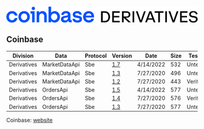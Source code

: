 [![Coinbase](https://github.com/Open-Markets-Initiative/Directory/blob/main/Images/Coinbase.png)](https://www.coinbase.com/)


## Coinbase

| Division | Data | Protocol | Version | Date | Size | Testing | Specification |
| --- | --- | --- | --- | --- | --- | --- | --- |
| Derivatives | MarketDataApi | Sbe | [1.7][Coinbase.Derivatives.MarketDataApi.Sbe.v1.7.Structs] | 4/14/2022 | 532 | Untested | [pdf][Coinbase.Derivatives.MarketDataApi.Sbe.v1.7.Pdf] - [xml][Coinbase.Derivatives.MarketDataApi.Sbe.v1.7.Xml] |
| Derivatives | MarketDataApi | Sbe | [1.3][Coinbase.Derivatives.MarketDataApi.Sbe.v1.3.Structs] | 7/27/2020 | 496 | Untested | [pdf][Coinbase.Derivatives.MarketDataApi.Sbe.v1.3.Pdf] - [xml][Coinbase.Derivatives.MarketDataApi.Sbe.v1.3.Xml] |
| Derivatives | MarketDataApi | Sbe | [1.2][Coinbase.Derivatives.MarketDataApi.Sbe.v1.2.Structs] | 7/27/2020 | 443 | Verified | [pdf][Coinbase.Derivatives.MarketDataApi.Sbe.v1.2.Pdf] - [xml][Coinbase.Derivatives.MarketDataApi.Sbe.v1.2.Xml] |
| Derivatives | OrdersApi | Sbe | [1.5][Coinbase.Derivatives.OrdersApi.Sbe.v1.5.Structs] | 4/14/2022 | 577 | Untested | [pdf][Coinbase.Derivatives.OrdersApi.Sbe.v1.5.Pdf] - [xml][Coinbase.Derivatives.OrdersApi.Sbe.v1.5.Xml] |
| Derivatives | OrdersApi | Sbe | [1.4][Coinbase.Derivatives.OrdersApi.Sbe.v1.4.Structs] | 7/27/2020 | 576 | Verified | [xml][Coinbase.Derivatives.OrdersApi.Sbe.v1.4.Xml] |
| Derivatives | OrdersApi | Sbe | [1.3][Coinbase.Derivatives.OrdersApi.Sbe.v1.3.Structs] | 7/27/2020 | 577 | Untested | [pdf][Coinbase.Derivatives.OrdersApi.Sbe.v1.3.Pdf] - [xml][Coinbase.Derivatives.OrdersApi.Sbe.v1.3.Xml] |


Coinbase: [website](https://www.coinbase.com/ "Go to Coinbase")


[Coinbase.Derivatives.MarketDataApi.Sbe.v1.2.Structs]: https://github.com/Open-Markets-Initiative/c-structs/blob/main/coinbase/Coinbase.Derivatives.MarketDataApi.Sbe.v1.2.h "Coinbase Derivatives MarketDataApi Sbe v1.2 C# Parsers Source File"
[Coinbase.Derivatives.MarketDataApi.Sbe.v1.2.Pdf]: https://github.com/Open-Markets-Initiative/Directory/blob/main/Specifications/Coinbase/Coinbase.Derivatives.MarketDataApi.Sbe.v1.2.pdf "Coinbase 1.2 Pdf"
[Coinbase.Derivatives.MarketDataApi.Sbe.v1.2.Xml]: https://github.com/Open-Markets-Initiative/Directory/blob/main/Specifications/Coinbase/Coinbase.Derivatives.MarketDataApi.Sbe.v1.2.xml "Coinbase 1.2 Xml"
[Coinbase.Derivatives.MarketDataApi.Sbe.v1.3.Structs]: https://github.com/Open-Markets-Initiative/c-structs/blob/main/coinbase/Coinbase.Derivatives.MarketDataApi.Sbe.v1.3.h "Coinbase Derivatives MarketDataApi Sbe v1.3 C# Parsers Source File"
[Coinbase.Derivatives.MarketDataApi.Sbe.v1.3.Pdf]: https://github.com/Open-Markets-Initiative/Directory/blob/main/Specifications/Coinbase/Coinbase.Derivatives.MarketDataApi.Sbe.v1.2.pdf "Coinbase 1.3 Pdf"
[Coinbase.Derivatives.MarketDataApi.Sbe.v1.3.Xml]: https://github.com/Open-Markets-Initiative/Directory/blob/main/Specifications/Coinbase/Coinbase.Derivatives.MarketDataApi.Sbe.v1.3.xml "Coinbase 1.3 Xml"
[Coinbase.Derivatives.MarketDataApi.Sbe.v1.7.Structs]: https://github.com/Open-Markets-Initiative/c-structs/blob/main/coinbase/Coinbase.Derivatives.MarketDataApi.Sbe.v1.7.h "Coinbase Derivatives MarketDataApi Sbe v1.7 C# Parsers Source File"
[Coinbase.Derivatives.MarketDataApi.Sbe.v1.7.Pdf]: https://github.com/Open-Markets-Initiative/Directory/blob/main/Specifications/Coinbase/Coinbase.Derivatives.MarketDataApi.Sbe.v1.7.pdf "Coinbase 1.7 Pdf"
[Coinbase.Derivatives.MarketDataApi.Sbe.v1.7.Xml]: https://github.com/Open-Markets-Initiative/Directory/blob/main/Specifications/Coinbase/Coinbase.Derivatives.MarketDataApi.Sbe.v1.7.xml "Coinbase 1.7 Xml"
[Coinbase.Derivatives.OrdersApi.Sbe.v1.3.Structs]: https://github.com/Open-Markets-Initiative/c-structs/blob/main/coinbase/Coinbase.Derivatives.OrdersApi.Sbe.v1.3.h "Coinbase Derivatives OrdersApi Sbe v1.3 C# Parsers Source File"
[Coinbase.Derivatives.OrdersApi.Sbe.v1.3.Pdf]: https://github.com/Open-Markets-Initiative/Directory/blob/main/Specifications/Coinbase/Coinbase.Derivatives.OrdersApi.Sbe.v1.3.pdf "Coinbase 1.3 Pdf"
[Coinbase.Derivatives.OrdersApi.Sbe.v1.3.Xml]: https://github.com/Open-Markets-Initiative/Directory/blob/main/Specifications/Coinbase/Coinbase.Derivatives.OrdersApi.Sbe.v1.3.xml "Coinbase 1.3 Xml"
[Coinbase.Derivatives.OrdersApi.Sbe.v1.4.Structs]: https://github.com/Open-Markets-Initiative/c-structs/blob/main/coinbase/Coinbase.Derivatives.OrdersApi.Sbe.v1.4.h "Coinbase Derivatives OrdersApi Sbe v1.4 C# Parsers Source File"
[Coinbase.Derivatives.OrdersApi.Sbe.v1.4.Xml]: https://github.com/Open-Markets-Initiative/Directory/blob/main/Specifications/Coinbase/Coinbase.Derivatives.OrdersApi.Sbe.v1.4.xml "Coinbase 1.4 Xml"
[Coinbase.Derivatives.OrdersApi.Sbe.v1.5.Structs]: https://github.com/Open-Markets-Initiative/c-structs/blob/main/coinbase/Coinbase.Derivatives.OrdersApi.Sbe.v1.5.h "Coinbase Derivatives OrdersApi Sbe v1.5 C# Parsers Source File"
[Coinbase.Derivatives.OrdersApi.Sbe.v1.5.Pdf]: https://github.com/Open-Markets-Initiative/Directory/blob/main/Specifications/Coinbase/Coinbase.Derivatives.OrdersApi.Sbe.v1.5.pdf "Coinbase 1.5 Pdf"
[Coinbase.Derivatives.OrdersApi.Sbe.v1.5.Xml]: https://github.com/Open-Markets-Initiative/Directory/blob/main/Specifications/Coinbase/Coinbase.Derivatives.OrdersApi.Sbe.v1.5.xml "Coinbase 1.5 Xml"
